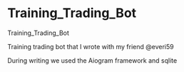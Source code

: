 # Training_Trading_Bot
Training_Trading_Bot

Training trading bot that I wrote with my friend @everi59

During writing we used the Aiogram framework and sqlite
